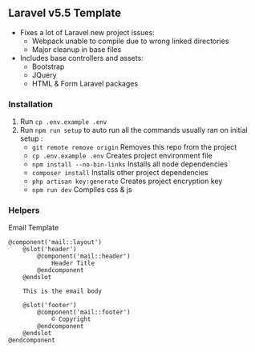 ## Laravel v5.5 Template

- Fixes a lot of Laravel new project issues:
  - Webpack unable to compile due to wrong linked directories
  - Major cleanup in base files
- Includes base controllers and assets:
  - Bootstrap
  - JQuery
  - HTML & Form Laravel packages

### Installation
1) Run `cp .env.example .env`
2) Run `npm run setup` to auto run all the commands usually ran on initial setup :
    * `git remote remove origin`  Removes this repo from the project
    * `cp .env.example .env`  Creates project environment file
  	* `npm install --no-bin-links`  Installs all node dependencies
  	* `composer install`  Installs other project dependencies
  	* `php artisan key:generate`  Creates project encryption key
  	* `npm run dev`  Compiles css & js

### Helpers
Email Template
```
@component('mail::layout')
    @slot('header')
        @component('mail::header')
            Header Title
        @endcomponent
    @endslot

    This is the email body

    @slot('footer')
        @component('mail::footer')
            © Copyright
        @endcomponent
    @endslot
@endcomponent
```
